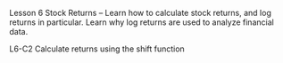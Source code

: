 Lesson 6 Stock Returns – Learn how to calculate stock returns, and log returns in particular. Learn why log returns are used to analyze financial data.

L6-C2 Calculate returns using the shift function
